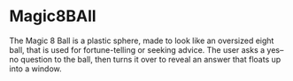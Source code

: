 # Magic8BAll
The Magic 8 Ball is a plastic sphere, made to look like an oversized eight ball, that is used for fortune-telling or seeking advice.  The user asks a yes–no question to the ball, then turns it over to reveal an answer that floats up into a window.
